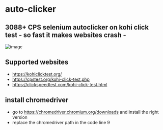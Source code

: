 # auto-clicker
## 3088+ CPS selenium autoclicker on kohi click test - so fast it makes websites crash -

![image](https://user-images.githubusercontent.com/98614666/157330881-829adfea-9d70-4f8c-b2cf-e29ca4d57d64.png)

## Supported websites
- https://kohiclicktest.org/
- https://cpstest.org/kohi-click-test.php
- https://clickspeedtest.com/kohi-click-test.html

## install chromedriver
- go to https://chromedriver.chromium.org/downloads and install the right version
- replace the chromedriver path in the code line 9
